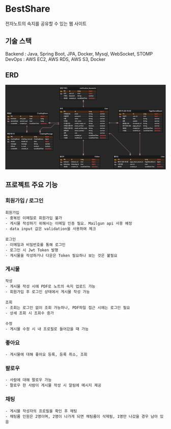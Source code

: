 # BestShare
전자노트의 속지를 공유할 수 있는 웹 사이트

## 기술 스택
Backend : Java, Spring Boot, JPA, Docker, Mysql, WebSocket, STOMP \
DevOps : AWS EC2, AWS RDS, AWS S3, Docker

## ERD
![img.png](img.png)

## 프로젝트 주요 기능
### 회원가입 / 로그인
    회원가입
    - 중복된 이메일로 회원가입 불가
    - 게시물 작성하기 위해서는 이메일 인증 필요. Mailgun api 사용 예정
    - data input 값은 validation을 사용하여 체크
    
    로그인
    - 이메일과 비밀번호를 통해 로그인
    - 로그인 시 Jwt Token 발행
    - 게시물을 작성하거나 다운은 Token 필요하나 보는 것은 불필요
### 게시물
    작성
    - 게시물 작성 시에 PDF로 노트의 속지 업로드 가능
    - 회원가입 후 로그인 상태에서 게시물 작성 가능

    조회
    - 조회는 로그인 없이 조회 가능하나, PDF파일 접근 시에는 로그인 필요
    - 상세 조회 시 조회수 증가

    수정
    - 게시물 수정 시 내 프로필로 들어갔을 때 가능

### 좋아요
    - 게시물에 대해 좋아요 등록, 등록 취소, 조회

### 팔로우
    - 사람에 대해 팔로우 가능
    - 팔로우 한 사람이 게시물 작성 시 알림에 메시지 제공

### 채팅
    - 게시물 작성자의 프로필을 확인 후 채팅
    - 채팅룸 인원은 2명이며, 2명이 나가게 되면 채팅룸이 삭제됨, 1명만 나갔을 경우 남아 있음
